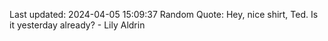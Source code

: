 Last updated: 2024-04-05 15:09:37
Random Quote: Hey, nice shirt, Ted. Is it yesterday already? - Lily Aldrin